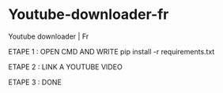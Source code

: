 # Youtube-downloader-fr
Youtube downloader | Fr

ETAPE 1 : OPEN CMD AND WRITE 
pip install -r requirements.txt

ETAPE 2 : LINK A YOUTUBE VIDEO


ETAPE 3 : DONE
